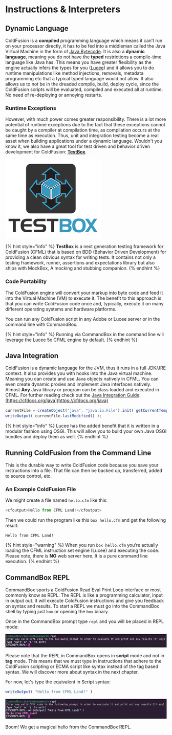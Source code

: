 # Instructions & Interpreters

## Dynamic Language

ColdFusion is a **compiled** programming language which means it can’t run on your processor directly, it has to be fed into a middleman called the Java Virtual Machine in the form of [Java Bytecode](https://en.wikipedia.org/wiki/Java_bytecode). It is also a **dynamic language**, meaning you do not have the **typed** restrictions a compile-time language like Java has. This means you have greater flexibility as the engine actually infers the types for you \([Lucee](https://lucee.org/)\) and it allows you to do runtime manipulations like method injections, removals, metadata programming etc that a typical typed language would not allow. It also allows us to not be in the dreaded compile, build, deploy cycle, since the ColdFusion scripts will be evaluated, compiled and executed all at runtime. No need of re-deploying or annoying restarts.

### Runtime Exceptions

However, with much power comes greater responsibility. There is a lot more potential of runtime exceptions due to the fact that these exceptions cannot be caught by a compiler at compilation time, as compilation occurs at the same time as execution. Thus, unit and integration testing become a real asset when building applications under a dynamic language.  Wouldn't you know it, we also have a great tool for test driven and behavior driven development for ColdFusion: [**TestBox**](https://testbox.ortusbooks.com/).

![TestBox Testing Framework](../.gitbook/assets/testbox-logo.png)

{% hint style="info" %}
**TestBox** is a next generation testing framework for ColdFusion \(CFML\) that is based on BDD \(Behavior Driven Development\) for providing a clean obvious syntax for writing tests. It contains not only a testing framework, runner, assertions and expectations library but also ships with MockBox, A mocking and stubbing companion. 
{% endhint %}

### Code Portability

The ColdFusion engine will convert your markup into byte code and feed it into the Virtual Machine \(VM\) to execute it. The benefit to this approach is that you can write ColdFusion code once and, typically, execute it on many different operating systems and hardware platforms.

You can run any ColdFusion script in any Adobe or Lucee server or in the command line with CommandBox.

{% hint style="info" %}
Running via CommandBox in the command line will leverage the Lucee 5x CFML engine by default.
{% endhint %}

## Java Integration

ColdFusion is a dynamic language for the JVM, thus it runs in a full JDK/JRE context. It also provides you with hooks into the Java virtual machine. Meaning you can create and use Java objects natively in CFML. You can even create dynamic proxies and implement Java interfaces natively. Almost **Any** Java library or program can be class loaded and executed in CFML. For further reading check out the [Java Integration Guide](https://cfdocs.org/java): [https://cfdocs.org/java](https://cfdocs.org/java)

```javascript
currentFile = createObject("java", "java.io.File").init( getCurrentTemplatePath() );
writeOutput( currentFile.lastModified() );
```

{% hint style="info" %}
Lucee has the added benefit that it is written in a modular fashion using OSGI.  This will allow you to build your own Java OSGI bundles and deploy them as well.
{% endhint %}

## Running ColdFusion from the Command Line

This is the durable way to write ColdFusion code because you save your instructions into a file. That file can then be backed up, transferred, added to source control, etc.

### An Example ColdFusion File

We might create a file named `hello.cfm` like this:

```javascript
<cfoutput>Hello from CFML Land!</cfoutput>
```

Then we could run the program like this `box hello.cfm` and get the following result:

```text
Hello from CFML Land!
```

{% hint style="warning" %}
When you run `box hello.cfm` you’re actually loading the CFML instruction set engine \(Lucee\) and executing the code. Please note, there is **NO** web server here. It is a pure command line execution.
{% endhint %}

## CommandBox REPL

CommandBox sports a ColdFusion Read Eval Print Loop interface or most commonly know as REPL. The REPL is like a programming calculator, input in output out. It will execute ColdFusion instructions and give you feedback on syntax and results. To start a REPL we must go into the CommandBox shell by typing just `box` or opening the `box` binary.

Once in the CommandBox prompt type `repl` and you will be placed in REPL mode:

![CommandBox](../.gitbook/assets/repl.png)

Please note that the REPL in CommandBox opens in **script** mode and not in **tag** mode. This means that we must type in instructions that adhere to the ColdFusion scripting or ECMA script like syntax instead of the tag based syntax. We will discover more about syntax in the next chapter.

For now, let's type the equivalent in Script syntax:

```javascript
writeOutput( "Hello from CFML Land!" )
```

![CommandBox](../.gitbook/assets/repl-hello.png)

Boom! We get a magical hello from the CommandBox REPL.

